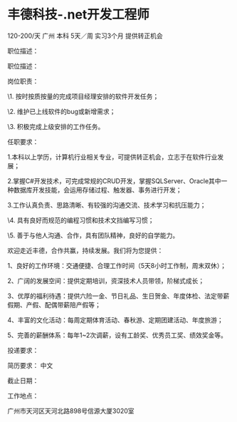 # 丰德科技-.net开发工程师

120-200/天 广州 本科 5天／周 实习3个月 提供转正机会

职位描述：

职位描述：

岗位职责：

\1. 按时按质按量的完成项目经理安排的软件开发任务；

\2. 维护已上线软件的bug或新增需求；

\3. 积极完成上级安排的工作任务。

任职要求：

1.本科以上学历，计算机行业相关专业，可提供转正机会，立志于在软件行业发展；

2.掌握C#开发技术，可完成常规的CRUD开发，掌握SQLServer、Oracle其中一种数据库开发技能，会运用存储过程、触发器、事务进行开发；

3.工作认真负责、思路清晰、有较强的沟通交流、技术学习和抗压能力；

\4. 具有良好而规范的编程习惯和技术文挡编写习惯；

\5. 善于与他人沟通、合作，具有团队精神，良好的自学能力。





欢迎走近丰德，合作共赢，持续发展。我们将为您提供：

1、良好的工作环境：交通便捷、合理工作时间（5天8小时工作制，周末双休）；

2、广阔的发展空间：提供定期培训，资深技术人员带领，阶梯式成长；

3、优厚的福利待遇：提供六险一金、节日礼品、生日贺金、年度体检、法定带薪假期、产假、配偶带薪陪产假等；

4、丰富的文化活动：每周定期体育活动、春秋游、定期团建活动、年度旅游；

5、完善的薪酬体系：每年1~2次调薪，设有工龄奖、优秀员工奖、绩效奖金等。

投递要求：

简历要求： 中文

截止日期：

工作地点：

广州市天河区天河北路898号信源大厦3020室
